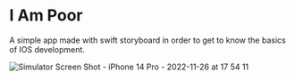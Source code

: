 # I Am Poor 

A simple app made with swift storyboard in order to get to know the basics of IOS development. 

![Simulator Screen Shot - iPhone 14 Pro - 2022-11-26 at 17 54 11](https://user-images.githubusercontent.com/60455369/204109571-a2cdfbdb-74a1-4080-b14c-5ea21c4c4e45.png)
